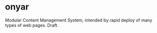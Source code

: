 # onyar
Modular Content Management System, intended by rapid deploy of many types of web pages. Draft.
